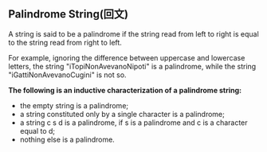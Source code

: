## Palindrome String(回文)

A string is said to be a palindrome if the string read from left to right is equal to the string read from right to left.

For example, ignoring the difference between uppercase and lowercase letters, the string "iTopiNonAvevanoNipoti" is a palindrome, while the string "iGattiNonAvevanoCugini" is not so.

**The following is an inductive characterization of a palindrome string:**

- the empty string is a palindrome;
- a string constituted only by a single character is a palindrome;
- a string c s d is a palindrome, if s is a palindrome and c is a character equal to d;
- nothing else is a palindrome.

